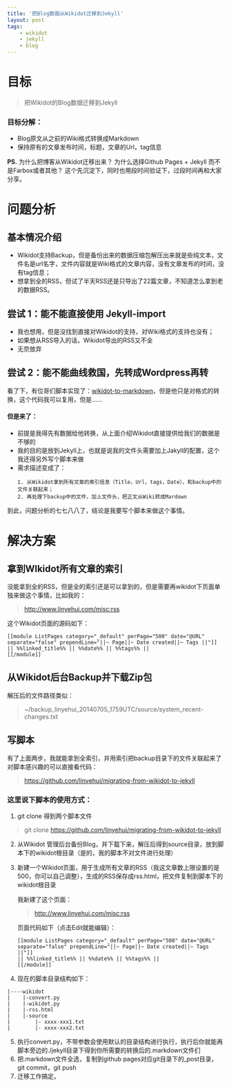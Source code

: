 ```yaml
---
title: '把Blog数据从Wikidot迁移到Jekyll'
layout: post
tags:
    - wikidot
    - jekyll
    - blog
---
```


# 目标
> 把Wikidot的Blog数据迁移到Jekyll

### 目标分解：
* Blog原文从之前的Wiki格式转换成Markdown
* 保持原有的文章发布时间，标题，文章的Url，tag信息

**PS.**
为什么把博客从Wikidot迁移出来？
为什么选择Github Pages + Jekyll 而不是Farbox或者其他？
这个先沉淀下，同时也用段时间验证下，过段时间再和大家分享。

# 问题分析
## 基本情况介绍
* Wikidot支持Backup，但是备份出来的数据压缩包解压出来就是些纯文本，文件名是url名字，文件内容就是Wiki格式的文章内容，没有文章发布的时间，没有tag信息；
* 想拿到全的RSS，但试了半天RSS还是只导出了22篇文章，不知道怎么拿到老的数据RSS。

## 尝试 1：能不能直接使用 Jekyll-import
* 我也想用，但是没找到直接对Wikidot的支持，对Wiki格式的支持也没有；
* 如果想从RSS导入的话，Wikidot导出的RSS又不全
* 无奈放弃

## 尝试 2：能不能曲线救国，先转成Wordpress再转
看了下，有位哥们脚本实现了：[wikidot-to-markdown](https://github.com/vLj2/wikidot-to-markdown)，但是他只是对格式的转换，这个代码我可以复用，但是……

#### 但是来了：
* 前提是我得先有数据给他转换，从上面介绍Wikidot直接提供给我们的数据是不够的
* 我的目的是放到Jekyll上，也就是说我的文件头需要加上Jakyll的配置，这个我还得另外写个脚本来做
* 需求描述变成了：
    ```
    1. 从Wikidot拿到所有文章的索引信息（Title，Url，tags，Date），和backup中的文件关联起来；
    2. 再处理下backup中的文件，加上文件头，把正文从Wiki转成Mardown
    ```
到此，问题分析的七七八八了，结论是我要写个脚本来做这个事情。

# 解决方案
## 拿到WIkidot所有文章的索引
没能拿到全的RSS，但是全的索引还是可以拿到的，但是需要再wikidot下页面单独来做这个事情，比如我的：
> http://www.linyehui.com/misc:rss

这个Wikidot页面的源码如下：
```
[[module ListPages category="_default" perPage="500" date="@URL" separate="false" prependLine="||~ Page||~ Date created||~ Tags ||"]]
|| %%linked_title%% || %%date%% || %%tags%% ||
[[/module]]
```

## 从Wikidot后台Backup并下载Zip包
解压后的文件路径类似：
> ~/backup_linyehui_20140705_1759UTC/source/system_recent-changes.txt

## 写脚本
有了上面两步，我就能拿到全索引，并用索引把backup目录下的文件关联起来了
对脚本感兴趣的可以直接看代码：
> https://github.com/linyehui/migrating-from-wikidot-to-jekyll

### 这里说下脚本的使用方式：
1. git clone 得到两个脚本文件 
> git clone https://github.com/linyehui/migrating-from-wikidot-to-jekyll
2. 从Wikidot 管理后台备份Blog，并下载下来，解压后得到source目录，放到脚本下的wikidot根目录（是的，我的脚本不对文件进行处理）
3. 新建一个Wikidot页面，用于生成所有文章的RSS（我这文章数上限设置的是500，你可以自己调整），生成的RSS保存成rss.html，把文件复制到脚本下的wikidot根目录

    我新建了这个页面：
    > http://www.linyehui.com/misc:rss
    
    页面代码如下（点击Edit就能编辑）：
    ```
    [[module ListPages category="_default" perPage="500" date="@URL" separate="false" prependLine="||~ Page||~ Date created||~ Tags ||"]]
    || %%linked_title%% || %%date%% || %%tags%% ||
    [[/module]]
    ```
4. 现在的脚本目录结构如下：
```shell
|----wikidot
|    |-convert.py
|    |-wikidot.py
|    |-rss.html
|    |-source
|        |- xxxx-xxx1.txt
|        |- xxxx-xxx2.txt
```
5. 执行convert.py，不带参数会使用默认的目录结构进行执行，执行后你就能再脚本旁边的./jekyll目录下得到你所需要的转换后的.markdown文件们
6. 把.markdown文件全选，复制到github pages对应git目录下的_post目录，git commit，git push
7. 迁移工作搞定。